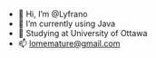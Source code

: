 - 👋 Hi, I’m @Lyfrano
- 🌱 I’m currently using Java
- 📙 Studying at University of Ottawa
- 📫 lomemature@gmail.com

